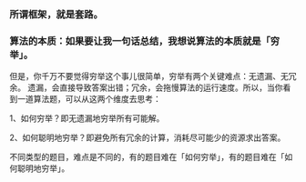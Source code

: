 ### 所谓框架，就是套路。

### 算法的本质：如果要让我一句话总结，我想说算法的本质就是「穷举」。

但是，你千万不要觉得穷举这个事儿很简单，穷举有两个关键难点：无遗漏、无冗余。
遗漏，会直接导致答案出错；冗余，会拖慢算法的运行速度。所以，当你看到一道算法题，可以从这两个维度去思考：

1、如何穷举？即无遗漏地穷举所有可能解。

2、如何聪明地穷举？即避免所有冗余的计算，消耗尽可能少的资源求出答案。

不同类型的题目，难点是不同的，有的题目难在「如何穷举」，有的题目难在「如何聪明地穷举」。
